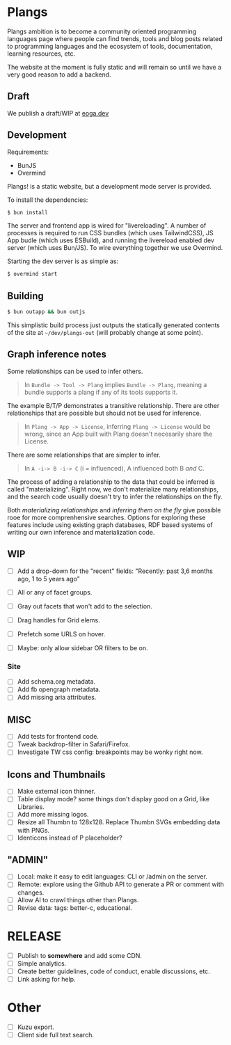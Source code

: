 # Plangs

Plangs ambition is to become a community oriented programming languages page where people can find trends, tools and blog posts related to programming languages and the ecosystem of tools, documentation, learning resources, etc.

The website at the moment is fully static and will remain so until we have a very good reason to add a backend.

## Draft

We publish a draft/WIP at [eoga.dev](https://eoga.dev)

## Development

Requirements:

* BunJS
* Overmind

Plangs! is a static website, but a development mode server is provided.

To install the dependencies:

```sh
$ bun install
```

The server and frontend app is wired for "livereloading". A number of processes is required to run CSS bundles (which uses TailwindCSS), JS App budle (which uses ESBuild), and running the livereload enabled dev server (which uses Bun/JS). To wire everything together we use Overmind.

Starting the dev server is as simple as:

```sh
$ overmind start
```

## Building

```sh
$ bun outapp && bun outjs
```

This simplistic build process just outputs the statically generated contents of the site at `~/dev/plangs-out` (will probably change at some point).

## Graph inference notes

Some relationships can be used to infer others.

> In `Bundle -> Tool -> Plang` implies `Bundle -> Plang`, meaning a bundle supports a plang if any of its tools supports it.

The example B/T/P demonstrates a transitive relationship. There are other relationships that are possible but should not be used for inference.

> In `Plang -> App -> License`, inferring `Plang -> License` would be wrong, since an App built with Plang doesn't necesarily share the License.

There are some relationships that are simpler to infer.

> In `A -i-> B -i-> C` (i = influenced), A influenced both B _and_ C.

The process of adding a relationship to the data that could be inferred is called "materializing". Right now, we don't materialize many relationships, and the search code usually doesn't try to infer the relationships on the fly.

Both *materializing relationships* and *inferring them on the fly* give possible rooe for more comprenhensive searches. Options for exploring these features include using existing graph databases, RDF based systems of writing our own inference and materialization code.

## WIP

- [ ] Add a drop-down for the "recent" fields: "Recently: past 3,6 months ago, 1 to 5 years ago"
- [ ] All or any of facet groups.
- [ ] Gray out facets that won't add to the selection.
- [ ] Drag handles for Grid elems.

- [ ] Prefetch some URLS on hover.
- [ ] Maybe: only allow sidebar OR filters to be on.

### Site

- [ ] Add schema.org metadata.
- [ ] Add fb opengraph metadata.
- [ ] Add missing aria attributes.

## MISC

- [ ] Add tests for frontend code.
- [ ] Tweak backdrop-filter in Safari/Firefox.
- [ ] Investigate TW css config: breakpoints may be wonky right now.

## Icons and Thumbnails

- [ ] Make external icon thinner.
- [ ] Table display mode? some things don't display good on a Grid, like Libraries.
- [ ] Add more missing logos.
- [ ] Resize all Thumbn to 128x128. Replace Thumbn SVGs embedding data with PNGs.
- [ ] Identicons instead of P placeholder?

## "ADMIN"

- [ ] Local: make it easy to edit languages: CLI or /admin on the server.
- [ ] Remote: explore using the Github API to generate a PR or comment with changes.
- [ ] Allow AI to crawl things other than Plangs.
- [ ] Revise data: tags: better-c, educational.

# RELEASE

- [ ] Publish to **somewhere** and add some CDN.
- [ ] Simple analytics.
- [ ] Create better guidelines, code of conduct, enable discussions, etc.
- [ ] Link asking for help.

# Other

- [ ] Kuzu export.
- [ ] Client side full text search.